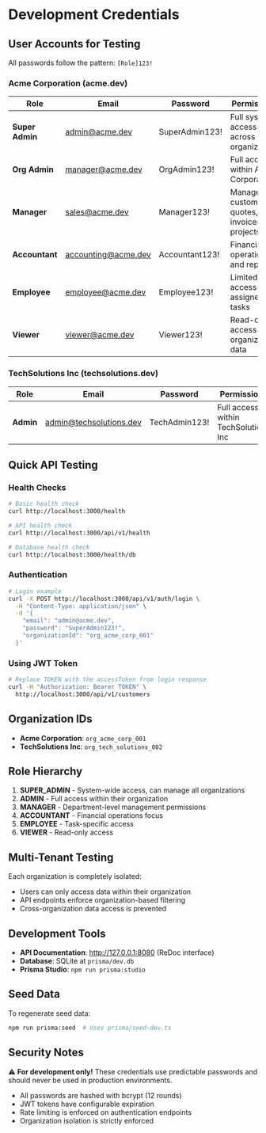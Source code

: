 # Development Credentials

## User Accounts for Testing

All passwords follow the pattern: `[Role]123!`

### Acme Corporation (acme.dev)

| Role | Email | Password | Permissions |
|------|-------|----------|-------------|
| **Super Admin** | admin@acme.dev | SuperAdmin123! | Full system access across all organizations |
| **Org Admin** | manager@acme.dev | OrgAdmin123! | Full access within Acme Corporation |
| **Manager** | sales@acme.dev | Manager123! | Manage customers, quotes, invoices, projects |
| **Accountant** | accounting@acme.dev | Accountant123! | Financial operations and reporting |
| **Employee** | employee@acme.dev | Employee123! | Limited access to assigned tasks |
| **Viewer** | viewer@acme.dev | Viewer123! | Read-only access to organization data |

### TechSolutions Inc (techsolutions.dev)

| Role | Email | Password | Permissions |
|------|-------|----------|-------------|
| **Admin** | admin@techsolutions.dev | TechAdmin123! | Full access within TechSolutions Inc |

## Quick API Testing

### Health Checks
```bash
# Basic health check
curl http://localhost:3000/health

# API health check
curl http://localhost:3000/api/v1/health

# Database health check
curl http://localhost:3000/health/db
```

### Authentication
```bash
# Login example
curl -X POST http://localhost:3000/api/v1/auth/login \
  -H "Content-Type: application/json" \
  -d '{
    "email": "admin@acme.dev",
    "password": "SuperAdmin123!",
    "organizationId": "org_acme_corp_001"
  }'
```

### Using JWT Token
```bash
# Replace TOKEN with the accessToken from login response
curl -H "Authorization: Bearer TOKEN" \
  http://localhost:3000/api/v1/customers
```

## Organization IDs

- **Acme Corporation**: `org_acme_corp_001`
- **TechSolutions Inc**: `org_tech_solutions_002`

## Role Hierarchy

1. **SUPER_ADMIN** - System-wide access, can manage all organizations
2. **ADMIN** - Full access within their organization
3. **MANAGER** - Department-level management permissions
4. **ACCOUNTANT** - Financial operations focus
5. **EMPLOYEE** - Task-specific access
6. **VIEWER** - Read-only access

## Multi-Tenant Testing

Each organization is completely isolated:
- Users can only access data within their organization
- API endpoints enforce organization-based filtering
- Cross-organization data access is prevented

## Development Tools

- **API Documentation**: http://127.0.0.1:8080 (ReDoc interface)
- **Database**: SQLite at `prisma/dev.db`
- **Prisma Studio**: `npm run prisma:studio`

## Seed Data

To regenerate seed data:
```bash
npm run prisma:seed  # Uses prisma/seed-dev.ts
```

## Security Notes

⚠️ **For development only!** These credentials use predictable passwords and should never be used in production environments.

- All passwords are hashed with bcrypt (12 rounds)
- JWT tokens have configurable expiration
- Rate limiting is enforced on authentication endpoints
- Organization isolation is strictly enforced